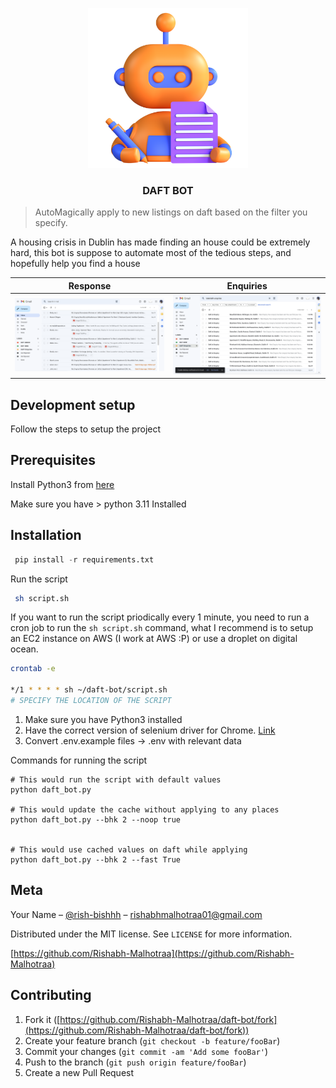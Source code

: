 <p align="center">
    <img src="assets/bot.webp" alt="Logo" width="256" height="256">
  </a>
  <strong>
    <h3 align="center" >DAFT BOT</h3>
  </strong>
</p>



> AutoMagically apply to new listings on daft based on the filter you specify.
> 


A housing crisis in Dublin has made finding an house could be extremely hard, this bot is suppose to automate most of the tedious steps, and hopefully help you find a house


| Response | Enquiries |
|---|---|
|![Mails](assets/mails.png)|![Enquiries](assets/enquiries.png)|




## Development setup

Follow the steps to setup the project

## Prerequisites

Install Python3 from [here](https://www.python.org/downloads/)

Make sure you have  > python 3.11 Installed

## Installation

``` python
 pip install -r requirements.txt
```

Run the script

``` sh
 sh script.sh
```

If you want to run the script priodically every 1 minute, you need to run a cron job to run the `sh script.sh` command, what I recommend is to setup an EC2 instance on AWS (I work at AWS :P) or use a droplet on digital ocean. 

``` sh
crontab -e

*/1 * * * * sh ~/daft-bot/script.sh
# SPECIFY THE LOCATION OF THE SCRIPT 
```


1. Make sure you have Python3 installed
2. Have the correct version of selenium driver for Chrome. [Link](https://chromedriver.chromium.org/downloads)
3. Convert .env.example files -> .env with relevant data


Commands for running the script

```
# This would run the script with default values
python daft_bot.py 

# This would update the cache without applying to any places
python daft_bot.py --bhk 2 --noop true


# This would use cached values on daft while applying
python daft_bot.py --bhk 2 --fast True
```

## Meta

Your Name – [@rish-bishhh](https://twitter.com/rish-bishhh) – [rishabhmalhotraa01@gmail.com](mailto:rishabhmalhotraa01@gmail.com)

Distributed under the MIT license. See `LICENSE` for more information.

[https://github.com/Rishabh-Malhotraa](https://github.com/Rishabh-Malhotraa)

## Contributing

1. Fork it ([https://github.com/Rishabh-Malhotraa/daft-bot/fork](https://github.com/Rishabh-Malhotraa/daft-bot/fork))
2. Create your feature branch (`git checkout -b feature/fooBar`)
3. Commit your changes (`git commit -am 'Add some fooBar'`)
4. Push to the branch (`git push origin feature/fooBar`)
5. Create a new Pull Request

